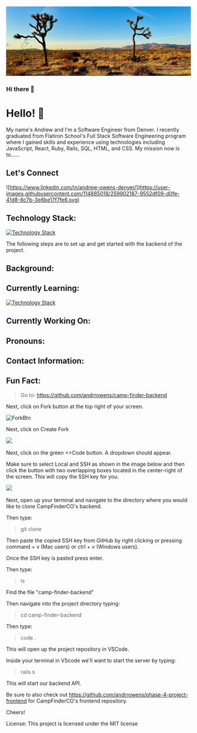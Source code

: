 ![](https://github.com/andrrowens/andrrowens/blob/main/IMG_54511.jpeg)


### Hi there 👋

<!--
**andrrowens/andrrowens** is a ✨ _special_ ✨ repository because its `README.md` (this file) appears on your GitHub profile.

Here are some ideas to get you started:

- 🔭 I’m currently working on ...
- 🌱 I’m currently learning ...
- 👯 I’m looking to collaborate on ...
- 🤔 I’m looking for help with ...
- 💬 Ask me about ...
- 📫 How to reach me: ...
- 😄 Pronouns: ...
- ⚡ Fun fact: ...
-->




# Hello! 👋

My name's Andrew and I'm a Software Engineer from Denver. I recently graduated from Flatiron School's Full Stack Software Engineering program where I gained skills and experience using technologies including JavaScript, React, Ruby, Rails, SQL, HTML, and CSS. My mission now is to......


## Let's Connect



![https://www.linkedin.com/in/andrew-owens-denver/](https://user-images.githubusercontent.com/114885018/259902187-9552df09-d0fe-41d8-8c7b-3e6be17f7fe6.svg)

## Technology Stack:
[![Technology Stack](https://skillicons.dev/icons?i=js,react,ruby,rails,sqlite,css,html,postman,vscode,github,py)](https://skillicons.dev)

The following steps are to set up and get started with the backend of the project.

## Background:

## Currently Learning:
[![Technology Stack](https://skillicons.dev/icons?i=py)](https://skillicons.dev)

## Currently Working On:


## Pronouns:
## Contact Information:

## Fun Fact:

> Go to:  https://github.com/andrrowens/camp-finder-backend

Next, click on Fork button at the top right of your screen.

![ForkBtn](https://www.earthdatascience.org/images/earth-analytics/git-version-control/githubguides-bootcamp-fork.png)

Next, click on Create Fork

![](https://github.com/jccaropino7786/legendary-phase1-project/blob/main/images%20and%20gifs/create%20fork.PNG?raw=true)

Next, click on the green <>Code button. A dropdown should appear. 

Make sure to select Local and SSH as shown in the image below and then click the button with two overlapping boxes located in the center-right of the screen. This will copy the SSH key for you.

![](https://i.imgur.com/WocsXaR.png)

Next, open up your terminal and navigate to the directory where you would like to clone CampFinderCO's backend.

Then type: 

> git clone

Then paste the copied SSH key from GitHub by right clicking or pressing command + v (Mac users) or ctrl + v (Windows users).

Once the SSH key is pasted press enter.

Then type:

> ls

Find the file "camp-finder-backend"

Then navigate into the project directory typing:

> cd camp-finder-backend


Then type:

> code .

This will open up the project repository in VSCode.

Inside your terminal in VScode we'll want to start the server by typing:

> rails s

This will start our backend API.

Be sure to also check out https://github.com/andrrowens/phase-4-project-frontend for CampFinderCO's frontend repository.

Cheers!

License: This project is licensed under the MIT license
